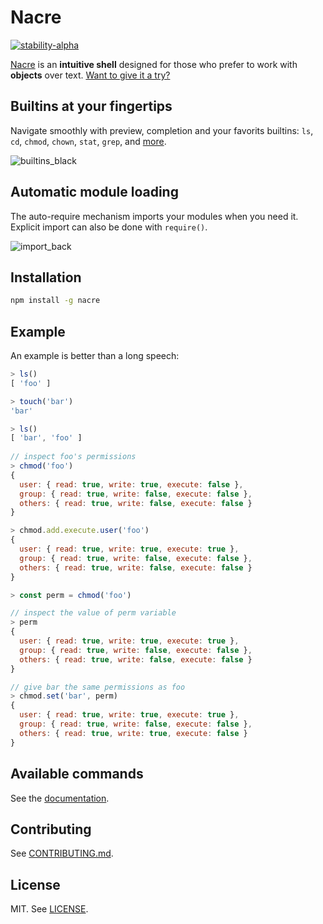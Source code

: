 # Nacre

[![stability-alpha](https://img.shields.io/badge/stability-alpha-f4d03f.svg)](https://github.com/mkenney/software-guides/blob/master/STABILITY-BADGES.md#alpha)

[Nacre](https://nacre.sh/) is an **intuitive shell** designed for those who prefer to work with **objects** over text. [Want to give it a try?](https://nacre.sh/getting-started)

## Builtins at your fingertips

Navigate smoothly with preview, completion and your favorits builtins: `ls`, `cd`, `chmod`, `chown`, `stat`, `grep`, and [more](docs#builtins).

![builtins_black](https://user-images.githubusercontent.com/11426226/160006956-f44a6bf0-96f6-475c-93db-b42f1be230ba.gif)

## Automatic module loading

The auto-require mechanism imports your modules when you need it. Explicit import can also be done with `require()`.

![import_back](https://user-images.githubusercontent.com/11426226/160008043-e1cfc744-182f-443c-b480-59372560abc2.gif)

## Installation

```bash
npm install -g nacre
```

## Example

An example is better than a long speech:
```js
> ls()
[ 'foo' ]

> touch('bar')
'bar'

> ls()
[ 'bar', 'foo' ]
  
// inspect foo's permissions
> chmod('foo')
{
  user: { read: true, write: true, execute: false },
  group: { read: true, write: false, execute: false },
  others: { read: true, write: false, execute: false }
}

> chmod.add.execute.user('foo')
{
  user: { read: true, write: true, execute: true },
  group: { read: true, write: false, execute: false },
  others: { read: true, write: false, execute: false }
}

> const perm = chmod('foo')

// inspect the value of perm variable
> perm
{
  user: { read: true, write: true, execute: true },
  group: { read: true, write: false, execute: false },
  others: { read: true, write: false, execute: false }
}

// give bar the same permissions as foo 
> chmod.set('bar', perm)
{
  user: { read: true, write: true, execute: true },
  group: { read: true, write: false, execute: false },
  others: { read: true, write: true, execute: false }
}
```

## Available commands

See the [documentation](https://nacre.sh/docs).

## Contributing

See [CONTRIBUTING.md](./CONTRIBUTING.md).

## License

MIT. See [LICENSE](./LICENSE).
